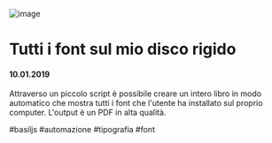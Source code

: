 ![image](https://github.com/KeremTurkyilmaz/TypeMistmatchSketch/blob/master/Tutti%20i%20font%20sul%20mio%20disco%20rigido/image/TuttiIFontSulMioDiscoRigido.jpg)

# Tutti i font sul mio disco rigido

#### 10.01.2019

Attraverso un piccolo script è possibile creare un intero libro in modo automatico che mostra tutti i font che l'utente ha installato sul proprio computer. L'output è un PDF in alta qualità.

\#basiljs \#automazione \#tipografia \#font
